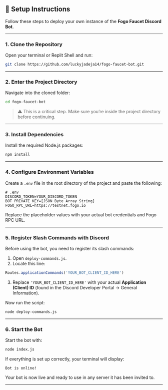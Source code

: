 ## 🚀 Setup Instructions

Follow these steps to deploy your own instance of the **Fogo Faucet Discord Bot**.

---

### 1. Clone the Repository

Open your terminal or Replit Shell and run:

```bash
git clone https://github.com/luckyjadeja14/fogo-faucet-bot.git
```

---

### 2. Enter the Project Directory

Navigate into the cloned folder:

```bash
cd fogo-faucet-bot
```

> ⚠️ This is a critical step. Make sure you’re inside the project directory before continuing.

---

### 3. Install Dependencies

Install the required Node.js packages:

```bash
npm install
```

---

### 4. Configure Environment Variables

Create a `.env` file in the root directory of the project and paste the following:

```env
# .env
DISCORD_TOKEN=YOUR_DISCORD_TOKEN
BOT_PRIVATE_KEY=[JSON Byte Array String]
FOGO_RPC_URL=https://testnet.fogo.io
```

Replace the placeholder values with your actual bot credentials and Fogo RPC URL.

---

### 5. Register Slash Commands with Discord

Before using the bot, you need to register its slash commands:

1. Open `deploy-commands.js`.
2. Locate this line:

```js
Routes.applicationCommands('YOUR_BOT_CLIENT_ID_HERE')
```

3. Replace `'YOUR_BOT_CLIENT_ID_HERE'` with your actual **Application (Client) ID** (found in the Discord Developer Portal → General Information).

Now run the script:

```bash
node deploy-commands.js
```

---

### 6. Start the Bot

Start the bot with:

```bash
node index.js
```

If everything is set up correctly, your terminal will display:

```
Bot is online!
```

Your bot is now live and ready to use in any server it has been invited to.

---